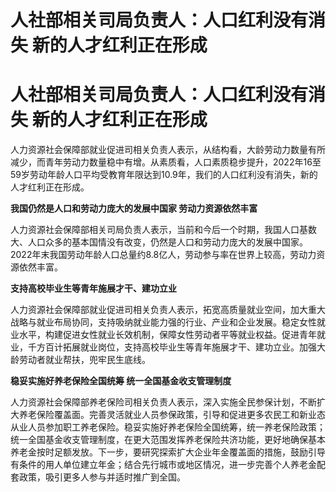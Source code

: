 # 人社部相关司局负责人：人口红利没有消失 新的人才红利正在形成

# 人社部相关司局负责人：人口红利没有消失 新的人才红利正在形成

人力资源社会保障部就业促进司相关负责人表示，从结构看，大龄劳动力数量有所减少，而青年劳动力数量稳中有增。从素质看，人口素质稳步提升，2022年16至59岁劳动年龄人口平均受教育年限达到10.9年，我们的人口红利没有消失，新的人才红利正在形成。

**我国仍然是人口和劳动力庞大的发展中国家 劳动力资源依然丰富**

人力资源社会保障部相关司局负责人表示，当前和今后一个时期，我国人口基数大、人口众多的基本国情没有改变，仍然是人口和劳动力庞大的发展中国家。2022年末我国劳动年龄人口总量约8.8亿人，劳动参与率在世界上较高，劳动力资源依然丰富。

**支持高校毕业生等青年施展才干、建功立业**

人力资源社会保障部就业促进司相关负责人表示，拓宽高质量就业空间，加大重大战略与就业布局协同，支持吸纳就业能力强的行业、产业和企业发展。稳定女性就业水平，构建促进女性就业长效机制，保障女性劳动者平等就业权益。促进青年就业，千方百计拓展就业岗位，支持高校毕业生等青年施展才干、建功立业。加强大龄劳动者就业帮扶，兜牢民生底线。

**稳妥实施好养老保险全国统筹 统一全国基金收支管理制度**

人力资源社会保障部养老保险司相关负责人表示，深入实施全民参保计划，不断扩大养老保险覆盖面。完善灵活就业人员参保政策，引导和促进更多农民工和新业态从业人员参加职工养老保险。稳妥实施好养老保险全国统筹，统一养老保险政策；统一全国基金收支管理制度，在更大范围发挥养老保险共济功能，更好地确保基本养老金按时足额发放。下一步，要研究探索扩大企业年金覆盖面的措施，鼓励引导有条件的用人单位建立年金；结合先行城市或地区情况，进一步完善个人养老金配套政策，吸引更多人参与并适时推广到全国。

